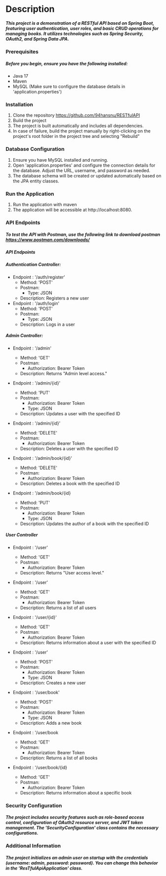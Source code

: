 # Description
##### This project is a demonstration of a RESTful API based on Spring Boot, featuring user authentication, user roles, and basic CRUD operations for managing books. It utilizes technologies such as Spring Security, OAuth2, and Spring Data JPA.

### Prerequisites
##### Before you begin, ensure you have the following installed:
* Java 17
* Maven
* MySQL (Make sure to configure the database details in 'application.properties')

### Installation
1. Clone the repository https://github.com/94hansnu/RESTfulAPI
2. Build the project
3. The project is built automatically and includes all dependencies.
4. In case of failure, build the project manually by right-clicking on the project's root folder in the project tree and selecting "Rebuild"

### Database Configuration
1. Ensure you have MySQL installed and running.
2. Open 'application.properties' and configure the connection details for the database. Adjust the URL, username, and password as needed. 
3. The database schema will be created or updated automatically based on the JPA entity classes.

### Run the Application
1. Run the application with maven
2. The application will be accessible at http://localhost:8080.

### API Endpoints
##### To test the API with Postman, use the following link to download postman https://www.postman.com/downloads/

##### API Endpoints

##### Authentication Controller:
* Endpoint : '/auth/register'
  * Method: 'POST'
  * Postman: 
    * Type: JSON
  * Description: Registers a new user
* Endpoint : '/auth/login'
  * Method: 'POST'
  * Postman: 
    * Type: JSON
  * Description: Logs in a user

##### Admin Controller:
* Endpoint : '/admin'
  * Method: 'GET'
  * Postman: 
    * Authorization:  Bearer Token 
  * Description: Returns "Admin level access."
* Endpoint : '/admin/{id}'
  * Method: 'PUT'
  * Postman: 
    * Authorization:  Bearer Token 
    * Type: JSON
  * Description: Updates a user with the specified ID
* Endpoint : '/admin/{id}'
  * Method: 'DELETE'
  * Postman: 
    * Authorization:  Bearer Token
  * Description: Deletes a user with the specified ID

* Endpoint : '/admin/book/{id}'
  * Method: 'DELETE'
  * Postman:
    * Authorization:  Bearer Token
  * Description: Deletes a book with the specified ID
* Endpoint : '/admin/book/{id}
  * Method: 'PUT'
  * Postman:
    * Authorization:  Bearer Token
    * Type: JSON
  * Description: Updates the author of a book with the specified ID

##### User Controller
* Endpoint : '/user'
  * Method: 'GET'
  * Postman: 
    * Authorization:  Bearer Token
  * Description: Returns "User access level."
* Endpoint : '/user'
  * Method: 'GET'
  * Postman: 
    * Authorization:  Bearer Token
  * Description: Returns a list of all users
* Endpoint : '/user/{id}'
  * Method: 'GET'
  * Postman:
    * Authorization:  Bearer Token
  * Description: Returns information about a user with the specified ID
* Endpoint : '/user'
  * Method: 'POST'
  * Postman: 
    * Authorization:  Bearer Token
    * Type: JSON
  * Description: Creates a new user

* Endpoint : '/user/book'
  * Method: 'POST'
  * Postman:
    * Authorization:  Bearer Token
    * Type: JSON
  * Description: Adds a new book

* Endpoint : '/user/book
  * Method: 'GET'
  * Postman:
    * Authorization:  Bearer Token
  * Description: Returns a list of all books
* Endpoint : '/user/book/{id}
  * Method: 'GET'
  * Postman:
    * Authorization:  Bearer Token
  * Description: Returns information about a specific book
### Security Configuration
##### The project includes security features such as role-based access control, configuration of OAuth2 resource server, and JWT token management. The 'SecurityConfiguration' class contains the necessary configurations.
### Additional Information
##### The project initializes an admin user on startup with the credentials (username: admin, password: password). You can change this behavior in the 'ResTfulApiApplication' class.


    
